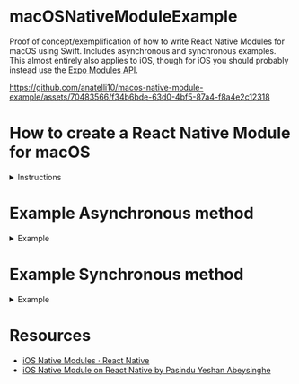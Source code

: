 # macOSNativeModuleExample

Proof of concept/exemplification of how to write React Native Modules for macOS using Swift. Includes asynchronous and synchronous examples. This almost entirely also applies to iOS, though for iOS you should probably instead use the [Expo Modules API](https://docs.expo.dev/modules/overview/).

https://github.com/anatelli10/macos-native-module-example/assets/70483566/f34b6bde-63d0-4bf5-87a4-f8a4e2c12318

# How to create a React Native Module for macOS

<details>
  <summary>Instructions</summary>

1. [Install React Native for macOS](https://microsoft.github.io/react-native-windows/docs/rnm-getting-started#install-react-native-for-macos)

   ```shell
   Do you want to install CocoaPods now? y
   ```

   You'll want to make sure your project can build/run using Xcode.

   > ⚠️ If you run into the following build error:
   >
   > ```
   > Command PhaseScriptExecution failed with a nonzero exit code
   > ```
   >
   > Modify `node_modules/react-native/scripts/find-node.sh` @ L7
   >
   > ```diff
   > - set -e
   > + set +e
   > ```
   >
   > see https://github.com/facebook/react-native/issues/36762#issuecomment-1535910492
   >
   > There may be other better solutions for this such as updating CocoaPods, but this worked for me and took way too long to find the solution for so I'm not going to spend any more time on it. 🤣

1. From project root dir run `xed -b macos` to open Xcode.
1. Navigate to the folder containing `AppDelegate`.

   <img width="546" alt="image" src="https://github.com/anatelli10/macos-native-module-example/assets/70483566/2ff0622f-051d-4a10-9a6d-1ed33292ff57">

1. Create a new macOS Swift file.

   <img width="729" alt="image" src="https://github.com/anatelli10/macos-native-module-example/assets/70483566/8aabe37d-f49f-40b7-9920-4168f2ffac7e">

   The name you use for this file will be reused throughout the project including in your React code. Leave the options to default and create. I'm naming mine `MusicKitModule` as I'll be exporting some methods that utilize Apple MusicKit. Suffixed with `Module` to prevent confusion, but use whatever naming you like.

1. Create the bridging header automatically.

   <img width="456" alt="image" src="https://github.com/anatelli10/macos-native-module-example/assets/70483566/819cd0c8-6d8a-4edf-a290-8563e412db72">

   The name of this file is automatically prefixed by your Xcode project name.

1. Add `#import <React/RCTBridgeModule.h>` to the `...-Bridging-Header.h` file.
1. Add the following boilerplate to your Swift file
   ```swift
   @objc(YourFileName) class YourFileName: NSObject {
     @objc static func requiresMainQueueSetup() -> Bool { return true }
   }
   ```
1. Create a new Objective-C file with the same name

   <img width="727" alt="image" src="https://github.com/anatelli10/macos-native-module-example/assets/70483566/fb53eda0-de35-4434-aa08-ea04bbdccb24">

1. Add `#import <React/RCTBridgeModule.h>` to the `YourFileName.m` file.
1. In `macos/YourProjectName-macOS/Info.plist`, add the following key/string pair
   > ```diff
   >    <key>NSSupportsSuddenTermination</key>
   >    <true/>
   > +  <key>NSAppleMusicUsageDescription</key>
   > +  <string>A message that tells the user why the app is requesting access to the user's media library.</string>
   >    </dict>
   > </plist>
   > ```
1. Test by running the Xcode project.
1. Congratulations! You've completed all boilerplate. See below for examples on creating methods.

</details>

# Example Asynchronous method

<details>
  <summary>Example</summary>

> ℹ️ There also exists the ability to create callback based methods using `RCTResponseSenderBlock, RCTResponseErrorBlock`, but I will not be using those here.

## Swift

- Expose the function using `@objc`
- Last two function parameters must be
  `RCTPromiseResolveBlock, RCTPromiseRejectBlock`
- Use `@escaping` to use `resolve` or `reject` in a `Task`

```swift
@objc(MusicKitModule) class MusicKitModule: NSObject {
  @objc static func requiresMainQueueSetup() -> Bool { return true }

  /// Asynchronous
  @objc func requestAuthorization(_ resolve: @escaping(RCTPromiseResolveBlock), rejecter reject: RCTPromiseRejectBlock) {
    if #available(macOS 12.0, *) {
      Task {
        let status = (await MusicAuthorization.request()).rawValue
        resolve(status)
      }
    } else {
      resolve("Unsupported iOS")
    }
  }
}
```

## Objective-C (`.m`)

- Register the module once using `RCT_EXTERN_MODULE`
- Register a method using `RCT_EXTERN_METHOD`, providing the method signature.

```objective-c
@interface RCT_EXTERN_MODULE(MusicKitModule, NSObject)

RCT_EXTERN_METHOD(requestAuthorization: (RCTPromiseResolveBlock)resolve
                  rejecter: (RCTPromiseRejectBlock)reject)

@end
```

## React

This is a minimal example, you could expand this by following [this guide](https://reactnative.dev/docs/native-modules-ios?package-manager=npm#better-native-module-export).

- Import `NativeModules`
- Your module is a property on the `NativeModules` import, corresponds to the same file name used in ObjC/Swift.
- Use `await

```tsx
import {NativeModules} from 'react-native';
// Optionally destructure
const {MusicKitModule} = NativeModules;

const status = await MusicKitModule.requestAuthorization();
```

</details>

# Example Synchronous method

<details>
  <summary>Example</summary>

> ⚠️ Runs a blocking function on the main thread. Highly discouraged by React Native. Use at own risk and please know what you're doing.

## Swift

- Expose the function using `@objc`

```swift
@objc(MusicKitModule) class MusicKitModule: NSObject {
  @objc static func requiresMainQueueSetup() -> Bool { return true }

  /// Synchronous (main thread)
  @objc func currentAuthorizationStatus() -> String {
    if #available(macOS 12.0, *) {
      let status = MusicAuthorization.currentStatus.rawValue
      return status
    } else {
      return "Unsupported iOS"
    }
  }
```

## Objective-C (`.m`)

- Register the module once using `RCT_EXTERN_MODULE`
- Register a method using `RCT_EXTERN__BLOCKING_SYNCHRONOUS_METHOD`, providing the method signature.

```objective-c
@interface RCT_EXTERN_MODULE(MusicKitModule, NSObject)

RCT_EXTERN__BLOCKING_SYNCHRONOUS_METHOD(currentAuthorizationStatus)

@end
```

## React

This is a minimal example, you could expand this by following [this guide](https://reactnative.dev/docs/native-modules-ios?package-manager=npm#better-native-module-export).

- Import `NativeModules`
- Your module is a property on the `NativeModules` import, corresponds to the same file name used in ObjC/Swift.

```tsx
import {NativeModules} from 'react-native';
// Optionally destructure
const {MusicKitModule} = NativeModules;

const status = MusicKitModule.currentAuthorizationStatus();
```

</details>

# Resources

- [iOS Native Modules · React Native](https://reactnative.dev/docs/native-modules-ios)
- [iOS Native Module on React Native by Pasindu Yeshan Abeysinghe](https://medium.com/@pasinduyeshann/ios-native-module-on-react-native-fa9429703ca9)

